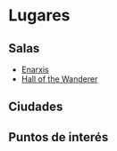 # Lugares

## Salas

- [Enarxis](/Enarkis.md) 
- [Hall of the Wanderer](/Hall_of_the_Wanderer.md)

## Ciudades

## Puntos de interés 